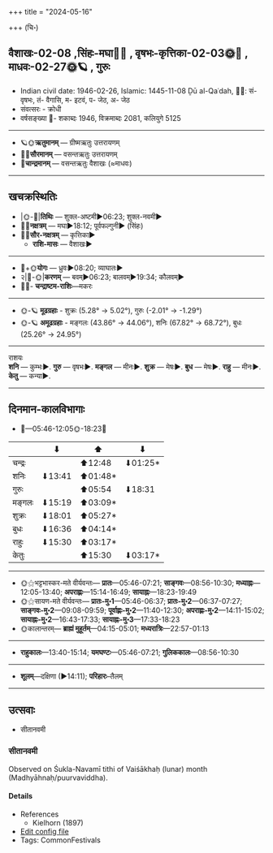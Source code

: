 +++
title = "2024-05-16"

+++
(चि॰)
## वैशाखः-02-08  ,सिंहः-मघा🌛🌌  ,  वृषभः-कृत्तिका-02-03🌞🌌  ,  माधवः-02-27🌞🪐  , गुरुः
- Indian civil date: 1946-02-26, Islamic: 1445-11-08 Ḏū al-Qaʿdah, 🌌🌞: सं- वृषभः, तं- वैगासि, म- इटवं, प- जेठ, अ- जेठ
- संवत्सरः - क्रोधी
- वर्षसङ्ख्या 🌛- शकाब्दः 1946, विक्रमाब्दः 2081, कलियुगे 5125
___________________
- 🪐🌞**ऋतुमानम्** — ग्रीष्मऋतुः उत्तरायणम्
- 🌌🌞**सौरमानम्** — वसन्तऋतुः उत्तरायणम्
- 🌛**चान्द्रमानम्** — वसन्तऋतुः वैशाखः (≈माधवः)
___________________


## खचक्रस्थितिः
- |🌞-🌛|**तिथिः** — शुक्ल-अष्टमी►06:23; शुक्ल-नवमी►  
- 🌌🌛**नक्षत्रम्** — मघा►18:12; पूर्वफल्गुनी► (सिंहः)  
- 🌌🌞**सौर-नक्षत्रम्** — कृत्तिका►  
  - **राशि-मासः** — वैशाखः► 
___________________
- 🌛+🌞**योगः** — ध्रुवः►08:20; व्याघातः►  
- २|🌛-🌞|**करणम्** — बवम्►06:23; बालवम्►19:34; कौलवम्►  
- 🌌🌛- **चन्द्राष्टम-राशिः**—मकरः  
___________________
- 🌞-🪐 **मूढग्रहाः** - शुक्रः (5.28° → 5.02°), गुरुः (-2.01° → -1.29°)
- 🌞-🪐 **अमूढग्रहाः** - मङ्गलः (43.86° → 44.06°), शनिः (67.82° → 68.72°), बुधः (25.26° → 24.95°)
___________________
राशयः  
**शनि** — कुम्भः►. **गुरु** — वृषभः►. **मङ्गल** — मीनः►. **शुक्र** — मेषः►. **बुध** — मेषः►. **राहु** — मीनः►. **केतु** — कन्या►. 
___________________


## दिनमान-कालविभागाः
- 🌅—05:46-12:05🌞-18:23🌇  

|      |⬇     |⬆     |⬇     |
|------|-----|-----|------|
|चन्द्रः|     |⬆12:48 |⬇01:25*|
|शनिः   |⬇13:41 |⬆01:48*|     |
|गुरुः  |     |⬆05:54 |⬇18:31 |
|मङ्गलः |⬇15:19 |⬆03:09*|     |
|शुक्रः |⬇18:01 |⬆05:27*|     |
|बुधः   |⬇16:36 |⬆04:14*|     |
|राहुः  |⬇15:30 |⬆03:17*|     |
|केतुः  |     |⬆15:30 |⬇03:17*|
___________________
- 🌞⚝भट्टभास्कर-मते वीर्यवन्तः— **प्रातः**—05:46-07:21; **साङ्गवः**—08:56-10:30; **मध्याह्नः**—12:05-13:40; **अपराह्णः**—15:14-16:49; **सायाह्नः**—18:23-19:49  
- 🌞⚝सायण-मते वीर्यवन्तः— **प्रातः-मु॰1**—05:46-06:37; **प्रातः-मु॰2**—06:37-07:27; **साङ्गवः-मु॰2**—09:08-09:59; **पूर्वाह्णः-मु॰2**—11:40-12:30; **अपराह्णः-मु॰2**—14:11-15:02; **सायाह्नः-मु॰2**—16:43-17:33; **सायाह्नः-मु॰3**—17:33-18:23  
- 🌞कालान्तरम्— **ब्राह्मं मुहूर्तम्**—04:15-05:01; **मध्यरात्रिः**—22:57-01:13  
___________________
- **राहुकालः**—13:40-15:14; **यमघण्टः**—05:46-07:21; **गुलिककालः**—08:56-10:30  
___________________
- **शूलम्**—दक्षिणा (►14:11); **परिहारः**–तैलम्  
___________________

## उत्सवाः
- सीतानवमी
### सीतानवमी

Observed on Śukla-Navamī tithi of Vaiśākhaḥ (lunar) month (Madhyāhnaḥ/puurvaviddha). 



#### Details
- References
  - Kielhorn (1897)
- [Edit config file](https://github.com/jyotisham/adyatithi/blob/master/devatA/lakShmI/lunar_month/tithi/02/09/sItAnavamI.toml)
- Tags: CommonFestivals



